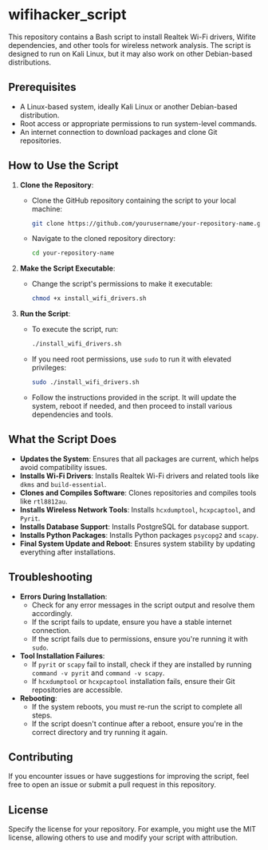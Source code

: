# wifihacker_script
This repository contains a Bash script to install Realtek Wi-Fi drivers, Wifite dependencies, and other tools for wireless network analysis. The script is designed to run on Kali Linux, but it may also work on other Debian-based distributions.

## Prerequisites
- A Linux-based system, ideally Kali Linux or another Debian-based distribution.
- Root access or appropriate permissions to run system-level commands.
- An internet connection to download packages and clone Git repositories.

## How to Use the Script
1. **Clone the Repository**:
   - Clone the GitHub repository containing the script to your local machine:
     ```bash
     git clone https://github.com/yourusername/your-repository-name.git
     ```
   - Navigate to the cloned repository directory:
     ```bash
     cd your-repository-name
     ```

3. **Make the Script Executable**:
   - Change the script's permissions to make it executable:
     ```bash
     chmod +x install_wifi_drivers.sh
     ```

4. **Run the Script**:
   - To execute the script, run:
     ```bash
     ./install_wifi_drivers.sh
     ```
   - If you need root permissions, use `sudo` to run it with elevated privileges:
     ```bash
     sudo ./install_wifi_drivers.sh
     ```
   - Follow the instructions provided in the script. It will update the system, reboot if needed, and then proceed to install various dependencies and tools.

## What the Script Does
- **Updates the System**: Ensures that all packages are current, which helps avoid compatibility issues.
- **Installs Wi-Fi Drivers**: Installs Realtek Wi-Fi drivers and related tools like `dkms` and `build-essential`.
- **Clones and Compiles Software**: Clones repositories and compiles tools like `rtl8812au`.
- **Installs Wireless Network Tools**: Installs `hcxdumptool`, `hcxpcaptool`, and `Pyrit`.
- **Installs Database Support**: Installs PostgreSQL for database support.
- **Installs Python Packages**: Installs Python packages `psycopg2` and `scapy`.
- **Final System Update and Reboot**: Ensures system stability by updating everything after installations.

## Troubleshooting
- **Errors During Installation**:
  - Check for any error messages in the script output and resolve them accordingly.
  - If the script fails to update, ensure you have a stable internet connection.
  - If the script fails due to permissions, ensure you're running it with `sudo`.
- **Tool Installation Failures**:
  - If `pyrit` or `scapy` fail to install, check if they are installed by running `command -v pyrit` and `command -v scapy`.
  - If `hcxdumptool` or `hcxpcaptool` installation fails, ensure their Git repositories are accessible.
- **Rebooting**:
  - If the system reboots, you must re-run the script to complete all steps.
  - If the script doesn't continue after a reboot, ensure you're in the correct directory and try running it again.

## Contributing
If you encounter issues or have suggestions for improving the script, feel free to open an issue or submit a pull request in this repository.

## License
Specify the license for your repository. For example, you might use the MIT license, allowing others to use and modify your script with attribution.
